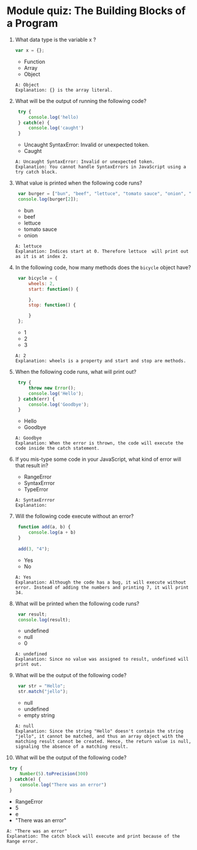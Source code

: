 # Module quiz: The Building Blocks of a Program

1. What data type is the variable  x ?
   ```javascript
   var x = {};
   ```
   - Function
   - Array
   - Object
   ```
   A: Object
   Explanation: {} is the array literal.
   ```

2. What will be the output of running the following code?
   ```javascript
    try {
        console.log('hello)
    } catch(e) {
        console.log('caught')
    }
   ```
   - Uncaught SyntaxError: Invalid or unexpected token.
   - Caught
   ```
   A: Uncaught SyntaxError: Invalid or unexpected token.
   Explanation: You cannot handle SyntaxErrors in JavaScript using a try catch block.  
   ```

3. What value is printed when the following code runs?
   ```javascript
    var burger = ["bun", "beef", "lettuce", "tomato sauce", "onion", "bun"];
    console.log(burger[2]);
   ```
   - bun
   - beef
   - lettuce
   - tomato sauce
   - onion
   ```
   A: lettuce
   Explanation: Indices start at 0. Therefore lettuce  will print out as it is at index 2.
   ```

4. In the following code, how many methods does the `bicycle` object have?
   ```javascript
    var bicycle = {
        wheels: 2,
        start: function() {

        },
        stop: function() {

        }
    };
   ```
   - 1
   - 2
   - 3
   ```
   A: 2
   Explanation: wheels is a property and start and stop are methods.
   ```

5. When the following code runs, what will print out?
   ```javascript
    try {​
        throw new Error();​
        console.log('Hello');
    } catch(err) {​
        console.log('Goodbye');
    }
   ```
   - Hello
   - Goodbye
   ```
   A: Goodbye
   Explanation: When the error is thrown, the code will execute the code inside the catch statement.
   ```

6. If you mis-type some code in your JavaScript, what kind of error will that result in?
   - RangeError
   - SyntaxErrror
   - TypeError
   ```
   A: SyntaxErrror
   Explanation: 
   ```

7. Will the following code execute without an error?
   ```javascript
    function add(a, b) {
        console.log(a + b)​
    }​
    
    add(3, "4");
   ```
   - Yes
   - No
   ```
   A: Yes
   Explanation: Although the code has a bug, it will execute without error. Instead of adding the numbers and printing 7, it will print 34.
   ```

8. What will be printed when the following code runs?
   ```javascript
    var result;
    console.log(result);
   ```
   - undefined
   - null
   - 0
   ```
   A: undefined
   Explanation: Since no value was assigned to result, undefined will print out.
   ```

9. What will be the output of the following code?
   ```javascript
    var str = "Hello";
    str.match("jello");
   ```
   - null
   - undefined
   - empty string
   ```
   A: null
   Explanation: Since the string "Hello" doesn't contain the string "jello", it cannot be matched, and thus an array object with the matching result cannot be created. Hence, the return value is null, signaling the absence of a matching result.
   ```

10. What will be the output of the following code?
   ```javascript
    try {
        Number(5).toPrecision(300)
    } catch(e) {
        console.log("There was an error")
    }
   ```
   - RangeError
   - 5
   - e
   - "There was an error"
   ```
   A: "There was an error"
   Explanation: The catch block will execute and print because of the Range error.
   ```
